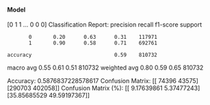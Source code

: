 #### Model
[0 1 1 ... 0 0 0]
Classification Report:
              precision    recall  f1-score   support

           0       0.20      0.63      0.31    117971
           1       0.90      0.58      0.71    692761

    accuracy                           0.59    810732
   macro avg       0.55      0.61      0.51    810732
weighted avg       0.80      0.59      0.65    810732

Accuracy: 0.5876837228578617
Confusion Matrix:
[[ 74396  43575]
 [290703 402058]]
Confusion Matrix (%):
[[ 9.17639861  5.37477243]
 [35.85685529 49.59197367]]
